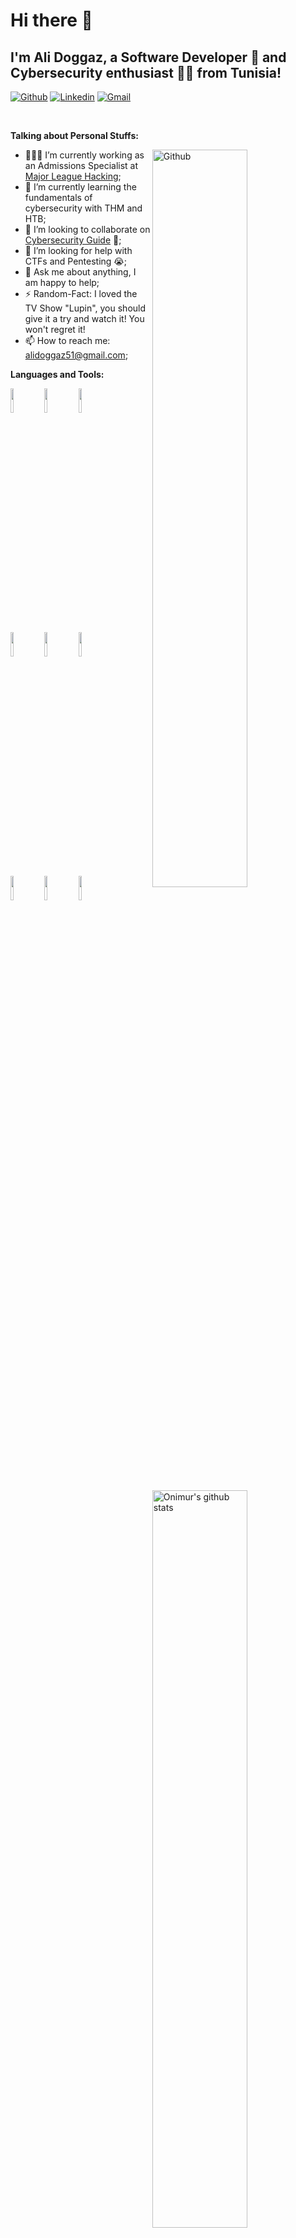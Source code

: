 

<!--
**Ali-Doggaz/Ali-Doggaz** is a ✨ _special_ ✨ repository because its `README.md` (this file) appears on your GitHub profile.

Here are some ideas to get you started:

- 🔭 I’m currently working on ...
- 🌱 I’m currently learning ...
- 👯 I’m looking to collaborate on ...
- 🤔 I’m looking for help with ...
- 💬 Ask me about ...
- 📫 How to reach me: ...
- 😄 Pronouns: ...
- ⚡ Fun fact: ...
-->
<!-- Your title -->
# Hi there 👋
## I'm Ali Doggaz, a Software Developer 🚀 and Cybersecurity enthusiast 🐱‍💻 from Tunisia!

<!-- Your badges
You can use the website to generate badges: https://shields.io/
-->

[![Github](https://img.shields.io/badge/-Github-000?style=flat&logo=Github&logoColor=white)](https://github.com/Ali-Doggaz)
[![Linkedin](https://img.shields.io/badge/-LinkedIn-blue?style=flat&logo=Linkedin&logoColor=white)](https://www.linkedin.com/in/ali-doggaz/)
[![Gmail](https://img.shields.io/badge/-Gmail-c14438?style=flat&logo=Gmail&logoColor=white)](ali:alidoggaz51@gmail.com)

&nbsp;

<!-- Talking about you -->
**Talking about Personal Stuffs:**

<!-- Any image aligned to the right. Beware the width -->
<img width="55%" align="right" alt="Github" src="https://raw.githubusercontent.com/onimur/.github/master/.resources/git-header.svg" />

- 👨🏽‍💻 I’m currently working as an Admissions Specialist at [Major League Hacking](https://mlh.io/);
- 🌱 I’m currently learning the fundamentals of cybersecurity with THM and HTB; 
- 👯 I’m looking to collaborate on [Cybersecurity Guide](https://github.com/Ali-Doggaz/CyberSecurity_Guide) 🤝;
- 🤔 I’m looking for help with CTFs and Pentesting 😭;
- 💬 Ask me about anything, I am happy to help;
- ⚡️ Random-Fact: I loved the TV Show "Lupin", you should give it a try and watch it! You won't regret it!
- 📫 How to reach me: alidoggaz51@gmail.com;

**Languages and Tools:** 

<!-- Your github readme stats
You can use this api: https://github.com/anuraghazra/github-readme-stats
-->
<p>
   <img width="55%" align="right" alt="Onimur's github stats" src="https://github-readme-stats.vercel.app/api?username=Ali-Doggaz&show_icons=true&hide_border=true" />
  
  <!-- Your languages and tools. Be careful with the alignment. 
  You can use this sites to get logos: https://www.vectorlogo.zone or https://simpleicons.org/
  -->
  <code><img width="10%" src="https://www.vectorlogo.zone/logos/java/java-ar21.svg"></code>
  <code><img width="10%" src="https://www.vectorlogo.zone/logos/python/python-ar21.svg"></code>
  <code><img width="10%" src="https://www.vectorlogo.zone/logos/javascript/javascript-ar21.svg"></code>
  <br />
  <code><img width="10%" src="https://www.vectorlogo.zone/logos/git-scm/git-scm-ar21.svg"></code>
  <code><img width="10%" src="https://www.vectorlogo.zone/logos/linux/linux-ar21.svg"></code>
  <code><img width="10%" src="https://www.vectorlogo.zone/logos/gnu_bash/gnu_bash-ar21.svg"></code>
  <br />
  <code><img width="10%" src="https://www.vectorlogo.zone/logos/mysql/mysql-ar21.svg"></code>
  <code><img width="10%" src="https://www.vectorlogo.zone/logos/json/json-ar21.svg"></code>
  <code><img width="10%" src="https://www.vectorlogo.zone/logos/yaml/yaml-ar21.svg"></code>
</p>

<!-- Your hits or visitors
site: http://hits.dwyl.com or https://visitor-badge.glitch.me
Both apis are in trouble due to the number of requests, if you know any other to register visitors, great

<p align="center">
  <img alt="HitCount" src="http://hits.dwyl.com/Ali-Doggaz/Ali-Doggaz.svg" />
  <img alt="visitor" src="https://visitor-badge.glitch.me/badge?page_id=Ali-Doggaz" alt="visitor badge"/>
  #https://github.com/wesky93/views this is a clone of the hits
  <img alt="ViewCount" src="https://views.whatilearened.today/views/github/Ali-Doggaz/Ali-Doggaz.svg" />
</p>
-->
